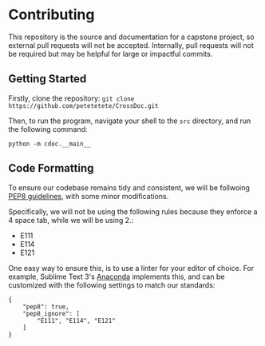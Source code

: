 # Contributing

This repository is the source and documentation for a capstone project, so external pull requests will not be accepted. Internally, pull requests will not be required but may be helpful for large or impactful commits.


## Getting Started

Firstly, clone the repository: `git clone https://github.com/petetetete/CrossDoc.git`

Then, to run the program, navigate your shell to the `src` directory, and run the following command:

`python -m cdoc.__main__`


## Code Formatting

To ensure our codebase remains tidy and consistent, we will be follwoing [PEP8 guidelines](https://www.python.org/dev/peps/pep-0008/), with some minor modifications.

Specifically, we will not be using the following rules because they enforce a 4 space tab, while we will be using 2.:

* E111
* E114
* E121

One easy way to ensure this, is to use a linter for your editor of choice. For example, Sublime Text 3's [Anaconda](http://damnwidget.github.io/anaconda/IDE/) implements this, and can be customized with the following settings to match our standards:

```
{
    "pep8": true,
    "pep8_ignore": [
        "E111", "E114", "E121"
    ]
}
```
